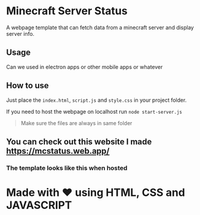 # Minecraft Server Status
A webpage template that can fetch data from a minecraft server and display server info.

## Usage
Can we used in electron apps or other mobile apps or whatever

## How to use
Just place the `index.html`, `script.js` and `style.css` in your project folder.

If you need to host the webpage on localhost run `node start-server.js`
> Make sure the files are always in same folder


## You can check out this website I made https://mcstatus.web.app/
### The template looks like this when hosted

# Made with ❤ using HTML, CSS and JAVASCRIPT

